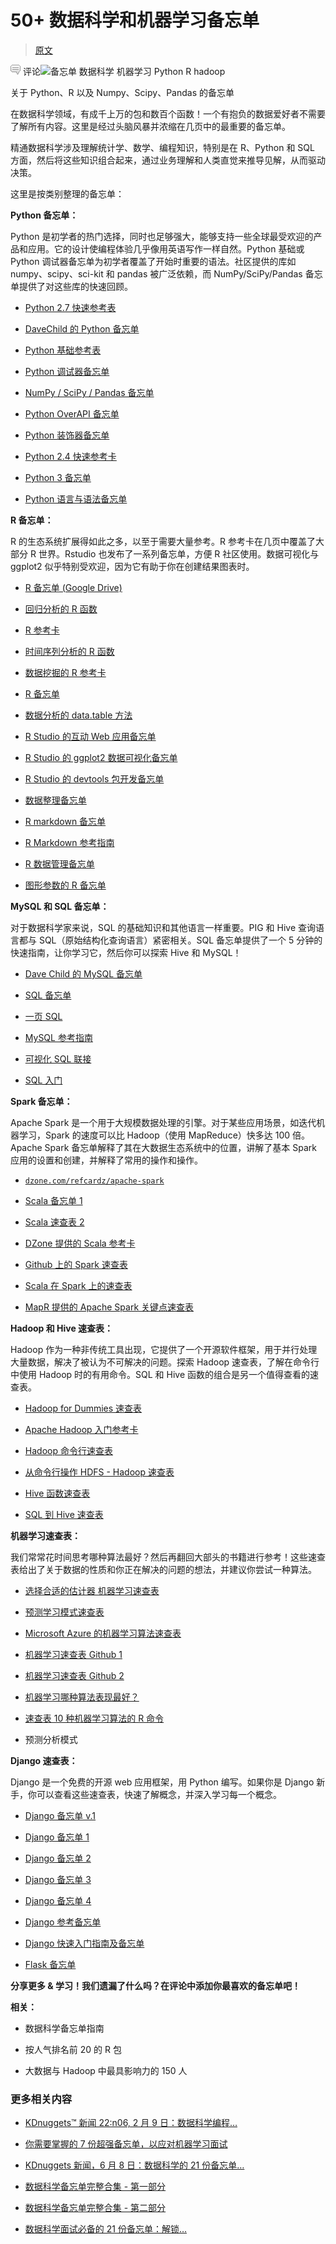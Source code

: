 # 50+ 数据科学和机器学习备忘单

> [原文](https://www.kdnuggets.com/2015/07/good-data-science-machine-learning-cheat-sheets.html)

![c](img/3d9c022da2d331bb56691a9617b91b90.png) 评论![备忘单 数据科学 机器学习 Python R hadoop](img/cheatsheets-data-science-machine-learning-Python-R-hadoop.jpg)

关于 Python、R 以及 Numpy、Scipy、Pandas 的备忘单

在数据科学领域，有成千上万的包和数百个函数！一个有抱负的数据爱好者不需要了解所有内容。这里是经过头脑风暴并浓缩在几页中的最重要的备忘单。

精通数据科学涉及理解统计学、数学、编程知识，特别是在 R、Python 和 SQL 方面，然后将这些知识组合起来，通过业务理解和人类直觉来推导见解，从而驱动决策。

这里是按类别整理的备忘单：

**Python 备忘单：**

Python 是初学者的热门选择，同时也足够强大，能够支持一些全球最受欢迎的产品和应用。它的设计使编程体验几乎像用英语写作一样自然。Python 基础或 Python 调试器备忘单为初学者覆盖了开始时重要的语法。社区提供的库如 numpy、scipy、sci-kit 和 pandas 被广泛依赖，而 NumPy/SciPy/Pandas 备忘单提供了对这些库的快速回顾。

+   [Python 2.7 快速参考表](http://www.astro.up.pt/~sousasag/Python_For_Astronomers/Python_qr.pdf)

+   [DaveChild 的 Python 备忘单](http://www.cheatography.com/davechild/cheat-sheets/python/)

+   [Python 基础参考表](http://www.cogsci.rpi.edu/~destem/igd/python_cheat_sheet.pdf)

+   [Python 调试器备忘单](http://nblock.org/2011/11/15/pdb-cheatsheet/)

+   [NumPy / SciPy / Pandas 备忘单](https://s3.amazonaws.com/quandl-static-content/Documents/Quandl+-+Pandas,+SciPy,+NumPy+Cheat+Sheet.pdf)

+   [Python OverAPI 备忘单](http://overapi.com/python/)

+   [Python 装饰器备忘单](http://hairysun.com/downloads/DecoratorHandout.pdf)

+   [Python 2.4 快速参考卡](http://www.cheat-sheets.org/saved-copy/PQRC-2.4-A4-latest.pdf)

+   [Python 3 备忘单](https://perso.limsi.fr/pointal/_media/python:cours:mementopython3-english.pdf)

+   [Python 语言与语法备忘单](http://ddi.ifi.lmu.de/probestudium/2013/ws-i-3d-programmierung/tutorials/python-referenzkarte)

**R 备忘单：**

R 的生态系统扩展得如此之多，以至于需要大量参考。R 参考卡在几页中覆盖了大部分 R 世界。Rstudio 也发布了一系列备忘单，方便 R 社区使用。数据可视化与 ggplot2 似乎特别受欢迎，因为它有助于你在创建结果图表时。

+   [R 备忘单 (Google Drive)](https://drive.google.com/folderview?ddrp=1&id=0ByIrJAE4KMTtcVBmdm1BOEZoeEk#)

+   [回归分析的 R 函数](http://cran.r-project.org/doc/contrib/Ricci-refcard-regression.pdf)

+   [R 参考卡](http://cran.r-project.org/doc/contrib/Short-refcard.pdf)

+   [时间序列分析的 R 函数](http://cran.r-project.org/doc/contrib/Ricci-refcard-ts.pdf)

+   [数据挖掘的 R 参考卡](http://cran.r-project.org/doc/contrib/YanchangZhao-refcard-data-mining.pdf)

+   [R 备忘单](https://s3.amazonaws.com/quandl-static-content/Documents/Quandl+-+R+Cheat+Sheet.pdf)

+   [数据分析的 data.table 方法](https://s3.amazonaws.com/assets.datacamp.com/img/blog/data+table+cheat+sheet.pdf)

+   [R Studio 的互动 Web 应用备忘单](http://shiny.rstudio.com/images/shiny-cheatsheet.pdf)

+   [R Studio 的 ggplot2 数据可视化备忘单](https://www.rstudio.com/wp-content/uploads/2015/05/ggplot2-cheatsheet.pdf)

+   [R Studio 的 devtools 包开发备忘单](https://www.rstudio.com/wp-content/uploads/2015/06/devtools-cheatsheet.pdf)

+   [数据整理备忘单](https://www.rstudio.com/wp-content/uploads/2015/02/data-wrangling-cheatsheet.pdf)

+   [R markdown 备忘单](https://www.rstudio.com/wp-content/uploads/2015/02/rmarkdown-cheatsheet.pdf)

+   [R Markdown 参考指南](https://www.rstudio.com/wp-content/uploads/2015/03/rmarkdown-reference.pdf)

+   [R 数据管理备忘单](http://www.ualberta.ca/~ahamann/teaching/renr690/R_Cheat_Data.pdf)

+   [图形参数的 R 备忘单](http://flowingdata.com/2015/03/17/r-cheat-sheet-for-graphical-parameters/)

**MySQL 和 SQL 备忘单：**

对于数据科学家来说，SQL 的基础知识和其他语言一样重要。PIG 和 Hive 查询语言都与 SQL（原始结构化查询语言）紧密相关。SQL 备忘单提供了一个 5 分钟的快速指南，让你学习它，然后你可以探索 Hive 和 MySQL！

+   [Dave Child 的 MySQL 备忘单](http://www.cheatography.com/davechild/cheat-sheets/mysql/)

+   [SQL 备忘单](http://www.sql-tutorial.net/sql-cheat-sheet.pdf)

+   [一页 SQL](http://www.sql.su/)

+   [MySQL 参考指南](http://cse.unl.edu/~sscott/ShowFiles/SQL/CheatSheet/SQLCheatSheet.html)

+   [可视化 SQL 联接](http://www.codeproject.com/KB/database/Visual_SQL_Joins/Visual_SQL_JOINS_orig.jpg)

+   [SQL 入门](http://www.dummies.com/how-to/content/sql-for-dummies-cheat-sheet.html)

**Spark 备忘单：**

Apache Spark 是一个用于大规模数据处理的引擎。对于某些应用场景，如迭代机器学习，Spark 的速度可以比 Hadoop（使用 MapReduce）快多达 100 倍。Apache Spark 备忘单解释了其在大数据生态系统中的位置，讲解了基本 Spark 应用的设置和创建，并解释了常用的操作和操作。

+   [`dzone.com/refcardz/apache-spark`](https://dzone.com/refcardz/apache-spark)

+   [Scala 备忘单 1](http://docs.scala-lang.org/cheatsheets/)

+   [Scala 速查表 2](http://www.cheat-sheets.org/saved-copy/Scala_Cheatsheet.pdf)

+   [DZone 提供的 Scala 参考卡](https://dzone.com/refcardz/scala)

+   [Github 上的 Spark 速查表](https://github.com/KjellSchubert/cheatsheets/blob/master/spark.md)

+   [Scala 在 Spark 上的速查表](http://www.openkb.info/2015/01/scala-on-spark-cheatsheet.html)

+   [MapR 提供的 Apache Spark 关键点速查表](https://www.mapr.com/apache-spark-dzone-ref-card)

**Hadoop 和 Hive 速查表：**

Hadoop 作为一种非传统工具出现，它提供了一个开源软件框架，用于并行处理大量数据，解决了被认为不可解决的问题。探索 Hadoop 速查表，了解在命令行中使用 Hadoop 时的有用命令。SQL 和 Hive 函数的组合是另一个值得查看的速查表。

+   [Hadoop for Dummies 速查表](http://www.dummies.com/how-to/content/hadoop-for-dummies-cheat-sheet.html)

+   [Apache Hadoop 入门参考卡](https://dzone.com/refcardz/getting-started-apache-hadoop)

+   [Hadoop 命令行速查表](http://danielnee.com/2015/02/hadoop-command-line-cheatsheet/)

+   [从命令行操作 HDFS - Hadoop 速查表](https://github.com/michiard/CLOUDS-LAB/blob/master/C-S.md)

+   [Hive 函数速查表](http://www.qubole.com/resources/cheatsheet/hive-function-cheat-sheet/)

+   [SQL 到 Hive 速查表](http://hortonworks.com/wp-content/uploads/downloads/2013/08/Hortonworks.CheatSheet.SQLtoHive.pdf)

**机器学习速查表：**

我们常常花时间思考哪种算法最好？然后再翻回大部头的书籍进行参考！这些速查表给出了关于数据的性质和你正在解决的问题的想法，并建议你尝试一种算法。

+   [选择合适的估计器 机器学习速查表](http://scikit-learn.org/stable/tutorial/machine_learning_map/)

+   [预测学习模式速查表](https://dzone.com/refcardz/machine-learning-predictive)

+   [Microsoft Azure 的机器学习算法速查表](https://azure.microsoft.com/en-in/documentation/articles/machine-learning-algorithm-cheat-sheet/)

+   [机器学习速查表 Github 1](https://github.com/soulmachine/machine-learning-cheat-sheet)

+   [机器学习速查表 Github 2](https://github.com/rcompton/ml_cheat_sheet)

+   [机器学习哪种算法表现最好？](http://www.lauradhamilton.com/machine-learning-algorithm-cheat-sheet)

+   [速查表 10 种机器学习算法的 R 命令](http://vitalflux.com/cheat-sheet-10-machine-learning-algorithms-r-commands/)

+   预测分析模式

**Django 速查表：**

Django 是一个免费的开源 web 应用框架，用 Python 编写。如果你是 Django 新手，你可以查看这些速查表，快速了解概念，并深入学习每一个概念。

+   [Django 备忘单 v.1](http://www.mercurytide.co.uk/media/resources/Django/django10-cheat-sheet.pdf)

+   [Django 备忘单 1](http://www.mercurytide.co.uk/media/resources/django-cheat-sheet-p1.png)

+   [Django 备忘单 2](http://www.mercurytide.co.uk/media/resources/django-cheat-sheet-p2.png)

+   [Django 备忘单 3](http://www.mercurytide.co.uk/media/resources/django-cheat-sheet-p3.png)

+   [Django 备忘单 4](http://www.mercurytide.co.uk/media/resources/django-cheat-sheet-p4.png)

+   [Django 参考备忘单](http://www.cheat-sheets.org/saved-copy/django_reference_sheet.pdf)

+   [Django 快速入门指南及备忘单](https://code.djangoproject.com/wiki/DjangoCheatSheet)

+   [Flask 备忘单](http://www.idiotinside.com/wp-content/uploads/2015/02/flask-cheat-sheet.pdf)

**分享更多 & 学习！我们遗漏了什么吗？在评论中添加你最喜欢的备忘单吧！**

**相关：**

+   数据科学备忘单指南

+   按人气排名前 20 的 R 包

+   大数据与 Hadoop 中最具影响力的 150 人

### 更多相关内容

+   [KDnuggets™ 新闻 22:n06, 2 月 9 日：数据科学编程…](https://www.kdnuggets.com/2022/n06.html)

+   [你需要掌握的 7 份超强备忘单，以应对机器学习面试](https://www.kdnuggets.com/2022/12/7-super-cheat-sheets-need-ace-machine-learning-interview.html)

+   [KDnuggets 新闻，6 月 8 日：数据科学的 21 份备忘单…](https://www.kdnuggets.com/2022/n23.html)

+   [数据科学备忘单完整合集 - 第一部分](https://www.kdnuggets.com/2022/02/complete-collection-data-science-cheat-sheets-part-1.html)

+   [数据科学备忘单完整合集 - 第二部分](https://www.kdnuggets.com/2022/02/complete-collection-data-science-cheat-sheets-part-2.html)

+   [数据科学面试必备的 21 份备忘单：解锁…](https://www.kdnuggets.com/2022/06/21-cheat-sheets-data-science-interviews.html)
